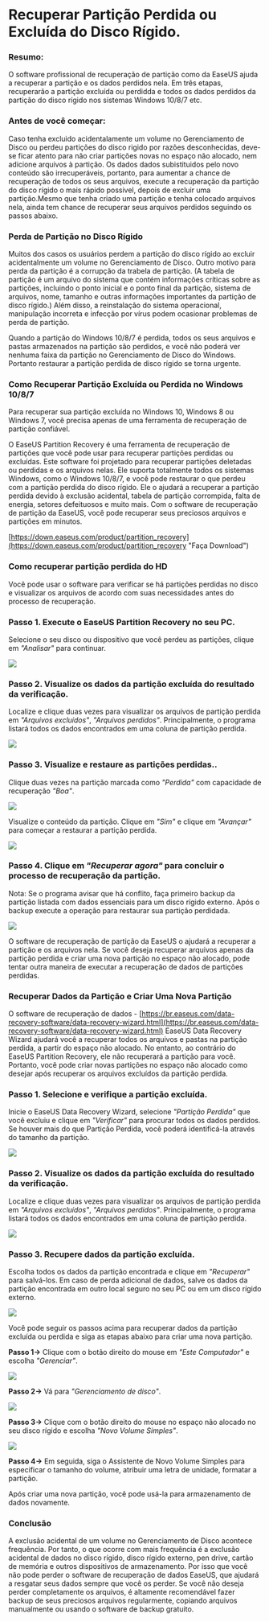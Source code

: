 # Recuperar Partição Perdida ou Excluída do Disco Rígido. #

### Resumo: ###

O software profissional de recuperação de partição como da EaseUS ajuda a recuperar a partição e os dados perdidos nela. Em três etapas, recuperarão a partição excluída ou perdidda e todos os dados perdidos da partição do disco rígido nos sistemas Windows 10/8/7 etc.

### Antes de você começar: ###

Caso tenha excluido acidentalamente um volume no Gerenciamento de Disco ou perdeu partições do disco rigido por razões desconhecidas, deve-se ficar atento para não criar partições novas no espaço não alocado, nem adicione arquivos à partição. Os dados dados subistituidos pelo novo conteúdo são irrecuperáveis, portanto, para aumentar a chance de recuperação de todos os seus arquivos, execute a recuperação da partição do disco rígido o mais rápido possivel, depois de excluir uma partição.Mesmo que tenha criado uma partição e tenha colocado arquivos nela, ainda tem chance de recuperar seus arquivos perdidos seguindo os passos abaixo.

### Perda de Partição no Disco Rígido ###

Muitos dos casos os usuários perdem a partição do disco rígido ao excluir acidentalmente um volume no Gerenciamento de Disco. Outro motivo para perda da partição é a corrupção da trabela de partição. (A tabela de partição é um arquivo do sistema que contém informações críticas sobre as partições, incluindo o ponto inicial e o ponto final da partição, sistema de arquivos, nome, tamanho e outras informações importantes da partição de disco rígido.) Além disso, a reinstalação do sistema operacional, manipulação incorreta e infecção por vírus podem ocasionar problemas de perda de partição.

Quando  a partição do Windows 10/8/7 é perdida, todos os seus arquivos e pastas armazenados na partição são perdidos, e você não poderá ver nenhuma faixa da partição no Gerenciamento de Disco do Windows. Portanto restaurar a partição perdida de disco rígido se torna urgente.

### Como Recuperar Partição Excluída ou Perdida no Windows 10/8/7 ###

Para recuperar sua partição excluída no Windows 10, Windows 8 ou Windows 7, você precisa apenas de uma ferramenta de recuperação de partição confiável.

O EaseUS Partition Recovery é uma ferramenta de recuperação de partições que você pode usar para recuperar partições perdidas ou excluídas. Este software foi projetado para recuperar partições deletadas ou perdidas e os arquivos nelas. Ele suporta totalmente todos os sistemas Windows, como o Windows 10/8/7, e você pode restaurar o que perdeu com a partição perdida do disco rígido. Ele o ajudará a recuperar a partição perdida devido à exclusão acidental, tabela de partição corrompida, falta de energia, setores defeituosos e muito mais. Com o software de recuperação de partição da EaseUS, você pode recuperar seus preciosos arquivos e partições em minutos.

[https://down.easeus.com/product/partition_recovery](https://down.easeus.com/product/partition_recovery "Faça Download")

### Como recuperar partição perdida do HD ###

Você pode usar o software para verificar se há partições perdidas no disco e visualizar os arquivos de acordo com suas necessidades antes do processo de recuperação.

### Passo 1. Execute o EaseUS Partition Recovery no seu PC. ###

Selecione o seu disco ou dispositivo que você perdeu as partições, clique em *"Analisar"* para continuar.

![](https://github.com/tomaziniwilliam/Tutorial-Auditoria/blob/main/assets/img/img1.png)

### Passo 2. Visualize os dados da partição excluída do resultado da verificação. ###

Localize e clique duas vezes para visualizar os arquivos de partição perdida em *"Arquivos excluídos"*, *"Arquivos perdidos"*. Principalmente, o programa listará todos os dados encontrados em uma coluna de partição perdida.

![](https://github.com/tomaziniwilliam/Tutorial-Auditoria/blob/main/assets/img/img2.png)

### Passo 3. Visualize e restaure as partições perdidas.. ###

Clique duas vezes na partição marcada como *"Perdida"* com capacidade de recuperação *"Boa"*.

![](https://github.com/tomaziniwilliam/Tutorial-Auditoria/blob/main/assets/img/img3.png)

Visualize o conteúdo da partição. Clique em *"Sim"* e clique em *"Avançar"* para começar a restaurar a partição perdida.

![](https://github.com/tomaziniwilliam/Tutorial-Auditoria/blob/main/assets/img/img4.png)

### Passo 4. Clique em *"Recuperar agora"* para concluir o processo de recuperação da partição. ###

Nota: Se o programa avisar que há conflito, faça primeiro backup da partição listada com dados essenciais para um disco rígido externo. Após o backup execute a operação para restaurar sua partição perdidada.

![](https://github.com/tomaziniwilliam/Tutorial-Auditoria/blob/main/assets/img/img5.png)

O software de recuperação de partição da EaseUS o ajudará a recuperar a partição e os arquivos nela. Se você deseja recuperar arquivos apenas da partição perdida e criar uma nova partição no espaço não alocado, pode tentar outra maneira de executar a recuperação de dados de partições perdidas.

### Recuperar Dados da Partição e Criar Uma Nova Partição ###

O software de recuperação de dados - [https://br.easeus.com/data-recovery-software/data-recovery-wizard.html](https://br.easeus.com/data-recovery-software/data-recovery-wizard.html) EaseUS Data Recovery Wizard ajudará você a recuperar todos os arquivos e pastas na partição perdida, a partir do espaço não alocado. No entanto, ao contrário do EaseUS Partition Recovery, ele não recuperará a partição para você. Portanto, você pode criar novas partições no espaço não alocado como desejar após recuperar os arquivos excluídos da partição perdida.

### Passo 1. Selecione e verifique a partição excluída. ###

Inicie o EaseUS Data Recovery Wizard, selecione *"Partição Perdida"* que você excluiu e clique em *"Verificar"* para procurar todos os dados perdidos. Se houver mais do que Partição Perdida, você poderá identificá-la através do tamanho da partição.

![](https://github.com/tomaziniwilliam/Tutorial-Auditoria/blob/main/assets/img/img6.png)

### Passo 2. Visualize os dados da partição excluída do resultado da verificação. ###

Localize e clique duas vezes para visualizar os arquivos de partição perdida em *"Arquivos excluídos"*, *"Arquivos perdidos"*. Principalmente, o programa listará todos os dados encontrados em uma coluna de partição perdida.

![](https://github.com/tomaziniwilliam/Tutorial-Auditoria/blob/main/assets/img/img7.png)

### Passo 3. Recupere dados da partição excluída. ###

Escolha todos os dados da partição encontrada e clique em *"Recuperar"* para salvá-los. Em caso de perda adicional de dados, salve os dados da partição encontrada em outro local seguro no seu PC ou em um disco rígido externo.

![](https://github.com/tomaziniwilliam/Tutorial-Auditoria/blob/main/assets/img/img8.png)

Você pode seguir os passos acima para recuperar dados da partição excluída ou perdida e siga as etapas abaixo para criar uma nova partição.

**Passo 1->** Clique com o botão direito do mouse em *"Este Computador"* e escolha *"Gerenciar"*.

![](https://github.com/tomaziniwilliam/Tutorial-Auditoria/blob/main/assets/img/gerenciador.png)

**Passo 2->** Vá para *"Gerenciamento de disco"*.

![](https://github.com/tomaziniwilliam/Tutorial-Auditoria/blob/main/assets/img/gerenciador2.png)

**Passo 3->** Clique com o botão direito do mouse no espaço não alocado no seu disco rígido e escolha *"Novo Volume Simples"*.

![](https://github.com/tomaziniwilliam/Tutorial-Auditoria/blob/main/assets/img/gerenciador3.png)

**Passo 4->** Em seguida, siga o Assistente de Novo Volume Simples para especificar o tamanho do volume, atribuir uma letra de unidade, formatar a partição.

Após criar uma nova partição, você pode usá-la para armazenamento de dados novamente.

### Conclusão ###

A exclusão acidental de um volume no Gerenciamento de Disco acontece frequência. Por tanto, o que ocorre com mais frequência é a exclusão acidental de dados no disco rígido, disco rígido externo, pen drive, cartão de memória e outros dispositivos de armazenamento. Por isso que você não pode perder o software de recuperação de dados EaseUS, que ajudará a resgatar seus dados sempre que você os perder. Se você não deseja perder completamente os arquivos, é altamente recomendável fazer backup de seus preciosos arquivos regularmente, copiando arquivos manualmente ou usando o software de backup gratuito.
